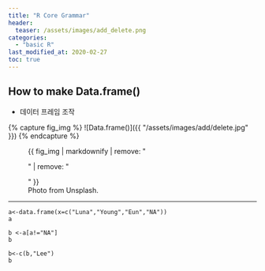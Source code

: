 ```yaml
---
title: "R Core Grammar"
header:
  teaser: /assets/images/add_delete.png
categories:
  - "basic R"
last_modified_at: 2020-02-27
toc: true
---
```

## How to make Data.frame()
  * 데이터 프레임 조작



  {% capture fig_img %}
  ![Data.frame()]({{ "/assets/images/add/delete.jpg" }})
  {% endcapture %}

  <figure>
    {{ fig_img | markdownify | remove: "<p>" | remove: "</p>" }}
    <figcaption>Photo from Unsplash.</figcaption>
  </figure>

  ***
  <!--<img src="/path/to/img.jpg" width="40%" height="30%" title="px(픽셀) 크기 설정" alt="RubberDuck"></img>-->
```
a<-data.frame(x=c("Luna","Young","Eun","NA"))
a

b <-a[a!="NA"]
b

b<-c(b,"Lee")
b

```

